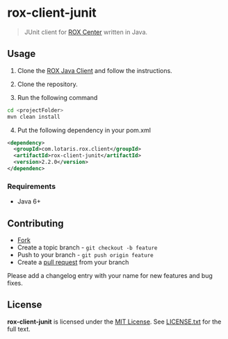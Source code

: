 # rox-client-junit

> JUnit client for [ROX Center](https://github.com/lotaris/rox-center) written in Java.

## Usage

1. Clone the [ROX Java Client](https://github.com/lotaris/rox-client-java) and follow the instructions.

2. Clone the repository.

3. Run the following command

```bash
cd <projectFolder>
mvn clean install
```

4. Put the following dependency in your pom.xml

```xml
<dependency>
  <groupId>com.lotaris.rox.client</groupId>
  <artifactId>rox-client-junit</artifactId>
  <version>2.2.0</version>
</dependenc>
```

### Requirements

* Java 6+

## Contributing

* [Fork](https://help.github.com/articles/fork-a-repo)
* Create a topic branch - `git checkout -b feature`
* Push to your branch - `git push origin feature`
* Create a [pull request](http://help.github.com/pull-requests/) from your branch

Please add a changelog entry with your name for new features and bug fixes.

## License

**rox-client-junit** is licensed under the [MIT License](http://opensource.org/licenses/MIT).
See [LICENSE.txt](LICENSE.txt) for the full text.
